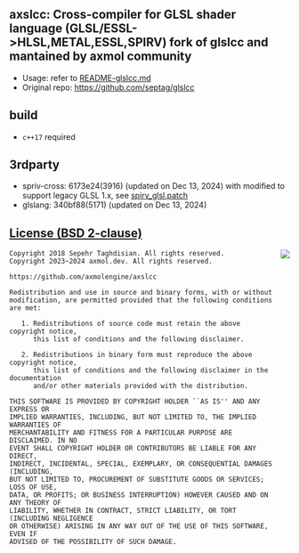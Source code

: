 ## axslcc: Cross-compiler for GLSL shader language (GLSL/ESSL->HLSL,METAL,ESSL,SPIRV) fork of glslcc and mantained by axmol community

- Usage: refer to [README-glslcc.md](README-glslcc.md)
- Original repo: https://github.com/septag/glslcc

## build

- `c++17` required

## 3rdparty

- spriv-cross: 6173e24(3916) (updated on Dec 13, 2024) with modified to support legacy GLSL 1.x, see [spirv_glsl.patch](spirv_glsl.patch)
- glslang: 340bf88(5171) (updated on Dec 13, 2024)

[License (BSD 2-clause)](https://github.com/axmolengine/axslcc/blob/master/LICENSE)
--------------------------------------------------------------------------

<a href="http://opensource.org/licenses/BSD-2-Clause" target="_blank">
<img align="right" src="http://opensource.org/trademarks/opensource/OSI-Approved-License-100x137.png">
</a>

	Copyright 2018 Sepehr Taghdisian. All rights reserved.
    Copyright 2023~2024 axmol.dev. All rights reserved.
	
	https://github.com/axmolengine/axslcc
	
	Redistribution and use in source and binary forms, with or without
	modification, are permitted provided that the following conditions are met:
	
	   1. Redistributions of source code must retain the above copyright notice,
	      this list of conditions and the following disclaimer.
	
	   2. Redistributions in binary form must reproduce the above copyright notice,
	      this list of conditions and the following disclaimer in the documentation
	      and/or other materials provided with the distribution.
	
	THIS SOFTWARE IS PROVIDED BY COPYRIGHT HOLDER ``AS IS'' AND ANY EXPRESS OR
	IMPLIED WARRANTIES, INCLUDING, BUT NOT LIMITED TO, THE IMPLIED WARRANTIES OF
	MERCHANTABILITY AND FITNESS FOR A PARTICULAR PURPOSE ARE DISCLAIMED. IN NO
	EVENT SHALL COPYRIGHT HOLDER OR CONTRIBUTORS BE LIABLE FOR ANY DIRECT,
	INDIRECT, INCIDENTAL, SPECIAL, EXEMPLARY, OR CONSEQUENTIAL DAMAGES (INCLUDING,
	BUT NOT LIMITED TO, PROCUREMENT OF SUBSTITUTE GOODS OR SERVICES; LOSS OF USE,
	DATA, OR PROFITS; OR BUSINESS INTERRUPTION) HOWEVER CAUSED AND ON ANY THEORY OF
	LIABILITY, WHETHER IN CONTRACT, STRICT LIABILITY, OR TORT (INCLUDING NEGLIGENCE
	OR OTHERWISE) ARISING IN ANY WAY OUT OF THE USE OF THIS SOFTWARE, EVEN IF
	ADVISED OF THE POSSIBILITY OF SUCH DAMAGE.
